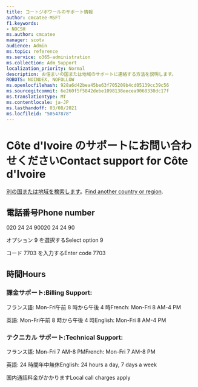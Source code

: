 ```yaml
---
title: コートジボワールのサポート情報
author: cmcatee-MSFT
f1.keywords:
- NOCSH
ms.author: cmcatee
manager: scotv
audience: Admin
ms.topic: reference
ms.service: o365-administration
ms.collection: Adm_Support
localization_priority: Normal
description: お住まいの国または地域のサポートに連絡する方法を説明します。
ROBOTS: NOINDEX, NOFOLLOW
ms.openlocfilehash: 928a6d42bea45be63f705209b4cd05139cc39c56
ms.sourcegitcommit: 6e260f5f5842debe1098138eecea9068330dc17f
ms.translationtype: MT
ms.contentlocale: ja-JP
ms.lasthandoff: 03/08/2021
ms.locfileid: "50547878"
---
```

# <a name="contact-support-for-cte-divoire"></a><span data-ttu-id="0986e-103">Côte d'Ivoire のサポートにお問い合わせください</span><span class="sxs-lookup"><span data-stu-id="0986e-103">Contact support for Côte d'Ivoire</span></span>

<span data-ttu-id="0986e-104">[別の国または地域を検索します](../contact-support-for-business-products.md)。</span><span class="sxs-lookup"><span data-stu-id="0986e-104">[Find another country or region](../contact-support-for-business-products.md).</span></span>

## <a name="phone-number"></a><span data-ttu-id="0986e-105">電話番号</span><span class="sxs-lookup"><span data-stu-id="0986e-105">Phone number</span></span>
<span data-ttu-id="0986e-106">020 24 24 90</span><span class="sxs-lookup"><span data-stu-id="0986e-106">020 24 24 90</span></span>

<span data-ttu-id="0986e-107">オプション 9 を選択する</span><span class="sxs-lookup"><span data-stu-id="0986e-107">Select option 9</span></span>

<span data-ttu-id="0986e-108">コード 7703 を入力する</span><span class="sxs-lookup"><span data-stu-id="0986e-108">Enter code 7703</span></span>

## <a name="hours"></a><span data-ttu-id="0986e-109">時間</span><span class="sxs-lookup"><span data-stu-id="0986e-109">Hours</span></span>
### <a name="billing-support"></a><span data-ttu-id="0986e-110">課金サポート:</span><span class="sxs-lookup"><span data-stu-id="0986e-110">Billing Support:</span></span>

<span data-ttu-id="0986e-111">フランス語: Mon-Fri午前 8 時から午後 4 時</span><span class="sxs-lookup"><span data-stu-id="0986e-111">French: Mon-Fri 8 AM-4 PM</span></span>

<span data-ttu-id="0986e-112">英語: Mon-Fri午前 8 時から午後 4 時</span><span class="sxs-lookup"><span data-stu-id="0986e-112">English: Mon-Fri 8 AM-4 PM</span></span>

### <a name="technical-support"></a><span data-ttu-id="0986e-113">テクニカル サポート:</span><span class="sxs-lookup"><span data-stu-id="0986e-113">Technical Support:</span></span>

<span data-ttu-id="0986e-114">フランス語: Mon-Fri 7 AM-8 PM</span><span class="sxs-lookup"><span data-stu-id="0986e-114">French: Mon-Fri 7 AM-8 PM</span></span>

<span data-ttu-id="0986e-115">英語: 24 時間年中無休</span><span class="sxs-lookup"><span data-stu-id="0986e-115">English: 24 hours a day, 7 days a week</span></span>

<span data-ttu-id="0986e-116">国内通話料金がかかります</span><span class="sxs-lookup"><span data-stu-id="0986e-116">Local call charges apply</span></span>
